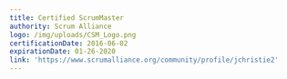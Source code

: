```yaml
---
title: Certified ScrumMaster
authority: Scrum Alliance
logo: /img/uploads/CSM_Logo.png
certificationDate: 2016-06-02
expirationDate: 01-26-2020
link: 'https://www.scrumalliance.org/community/profile/jchristie2'
---
```


